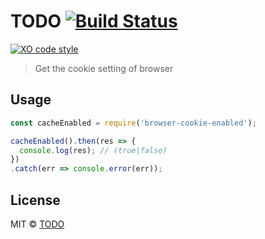 # TODO [![Build Status](TODO)](TODO)
[![XO code style](https://img.shields.io/badge/code_style-XO-5ed9c7.svg)](https://github.com/sindresorhus/xo)

> Get the cookie setting of browser


## Usage

```js
const cacheEnabled = require('browser-cookie-enabled');

cacheEnabled().then(res => {
  console.log(res); // (true|false)
})
.catch(err => console.error(err));
```

## License

MIT © [TODO](TODO)
